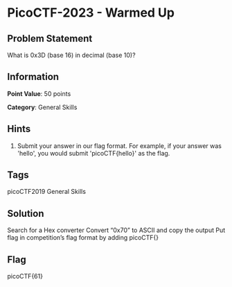 #  PicoCTF-2023 - Warmed Up

## Problem Statement

What is 0x3D (base 16) in decimal (base 10)?

## Information

**Point Value**: 50 points

**Category**: General Skills

## Hints

1. Submit your answer in our flag format. For example, if your answer was 'hello', you would submit 'picoCTF{hello}' as the flag.

## Tags

picoCTF2019
General Skills

## Solution

Search for a Hex converter
Convert “0x70” to ASCII and copy the output
Put flag in competition’s flag format by adding picoCTF{}

## Flag

picoCTF{61}
